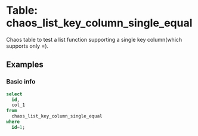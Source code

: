 # Table: chaos_list_key_column_single_equal

Chaos table to test a list function supporting a single key column(which supports only =).


## Examples

### Basic info

```sql
select 
  id, 
  col_1 
from 
  chaos_list_key_column_single_equal 
where 
  id=1;
```